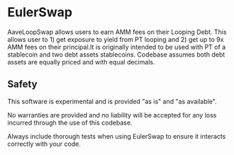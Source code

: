# EulerSwap

AaveLoopSwap allows users to earn AMM fees on their Looping Debt. This allows user to 1) get exposure to yield from PT looping and 2) get up to 9x AMM fees on their principal.It is originally intended to be used with PT of a stablecoin and two debt assets stablecoins. Codebase assumes both debt assets are equally priced and with equal decimals.

## Safety

This software is experimental and is provided "as is" and "as available".

No warranties are provided and no liability will be accepted for any loss incurred through the use of this codebase.

Always include thorough tests when using EulerSwap to ensure it interacts correctly with your code.

